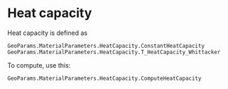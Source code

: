 # Heat capacity
Heat capacity is defined as 
```@docs
GeoParams.MaterialParameters.HeatCapacity.ConstantHeatCapacity
GeoParams.MaterialParameters.HeatCapacity.T_HeatCapacity_Whittacker
```
To compute, use this:
```@docs
GeoParams.MaterialParameters.HeatCapacity.ComputeHeatCapacity
```
